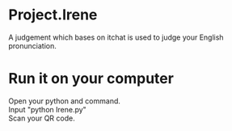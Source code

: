 # Project.Irene<br/>
A judgement which bases on itchat is used to judge your English pronunciation.<br/>
<h1>Run it on your computer</h1>
Open your python and command.<br/>
Input "python Irene.py"<br/>
Scan your QR code.<br/>

